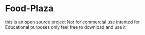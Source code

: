 # Food-Plaza
this is an open source project 
Not for commercial use
intented for Educational purposes only
feel free to download and use it 
